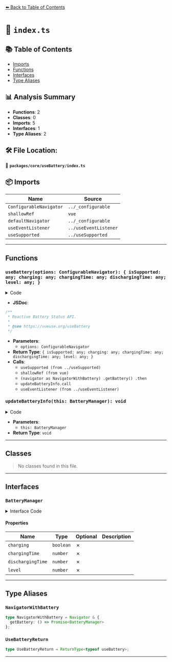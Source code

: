 [⬅️ Back to Table of Contents](../../../index.md)

# 📄 `index.ts`

## 📚 Table of Contents

- [Imports](#imports)
- [Functions](#functions)
- [Interfaces](#interfaces)
- [Type Aliases](#type-aliases)

## 📊 Analysis Summary

- **Functions**: 2
- **Classes**: 0
- **Imports**: 5
- **Interfaces**: 1
- **Type Aliases**: 2

## 🛠️ File Location:
📂 **`packages/core/useBattery/index.ts`**

## 📦 Imports

| Name | Source |
|------|--------|
| `ConfigurableNavigator` | `../_configurable` |
| `shallowRef` | `vue` |
| `defaultNavigator` | `../_configurable` |
| `useEventListener` | `../useEventListener` |
| `useSupported` | `../useSupported` |


---

## Functions

### `useBattery(options: ConfigurableNavigator): { isSupported: any; charging: any; chargingTime: any; dischargingTime: any; level: any; }`

<details><summary>Code</summary>

```ts
export function useBattery(options: ConfigurableNavigator = {}) {
  const { navigator = defaultNavigator } = options
  const events = ['chargingchange', 'chargingtimechange', 'dischargingtimechange', 'levelchange']

  const isSupported = useSupported(() => navigator && 'getBattery' in navigator && typeof navigator.getBattery === 'function')

  const charging = shallowRef(false)
  const chargingTime = shallowRef(0)
  const dischargingTime = shallowRef(0)
  const level = shallowRef(1)

  let battery: BatteryManager | null

  function updateBatteryInfo(this: BatteryManager) {
    charging.value = this.charging
    chargingTime.value = this.chargingTime || 0
    dischargingTime.value = this.dischargingTime || 0
    level.value = this.level
  }

  if (isSupported.value) {
    (navigator as NavigatorWithBattery)
      .getBattery()
      .then((_battery) => {
        battery = _battery
        updateBatteryInfo.call(battery)
        useEventListener(battery, events, updateBatteryInfo, { passive: true })
      })
  }

  return {
    isSupported,
    charging,
    chargingTime,
    dischargingTime,
    level,
  }
}
```
</details>

- **JSDoc**:
```ts
/**
 * Reactive Battery Status API.
 *
 * @see https://vueuse.org/useBattery
 */
```

- **Parameters**:
  - `options: ConfigurableNavigator`
- **Return Type**: `{ isSupported: any; charging: any; chargingTime: any; dischargingTime: any; level: any; }`
- **Calls**:
  - `useSupported (from ../useSupported)`
  - `shallowRef (from vue)`
  - `(navigator as NavigatorWithBattery)
      .getBattery()
      .then`
  - `updateBatteryInfo.call`
  - `useEventListener (from ../useEventListener)`
### `updateBatteryInfo(this: BatteryManager): void`

<details><summary>Code</summary>

```ts
function updateBatteryInfo(this: BatteryManager) {
    charging.value = this.charging
    chargingTime.value = this.chargingTime || 0
    dischargingTime.value = this.dischargingTime || 0
    level.value = this.level
  }
```
</details>

- **Parameters**:
  - `this: BatteryManager`
- **Return Type**: `void`

---

## Classes

> No classes found in this file.


---

## Interfaces

### `BatteryManager`

<details><summary>Interface Code</summary>

```ts
export interface BatteryManager extends EventTarget {
  charging: boolean
  chargingTime: number
  dischargingTime: number
  level: number
}
```
</details>

#### Properties

| Name | Type | Optional | Description |
|------|------|----------|-------------|
| `charging` | `boolean` | ✗ |  |
| `chargingTime` | `number` | ✗ |  |
| `dischargingTime` | `number` | ✗ |  |
| `level` | `number` | ✗ |  |


---

## Type Aliases

### `NavigatorWithBattery`

```ts
type NavigatorWithBattery = Navigator & {
  getBattery: () => Promise<BatteryManager>
};
```

### `UseBatteryReturn`

```ts
type UseBatteryReturn = ReturnType<typeof useBattery>;
```


---